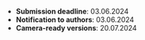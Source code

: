 - **Submission deadline**:      03.06.2024
- **Notification to authors**:  03.06.2024
- **Camera-ready versions**:    20.07.2024